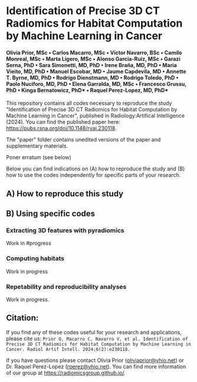 # Identification of Precise 3D CT Radiomics for Habitat Computation by Machine Learning in Cancer

#### Olivia Prior, MSc  •    Carlos Macarro, MSc •   Víctor Navarro, BSc •    Camilo Monreal, MSc •    Marta Ligero, MSc •    Alonso Garcia-Ruiz, MSc  •    Garazi Serna, PhD •    Sara Simonetti, MD, PhD •    Irene Braña, MD, PhD •   Maria Vieito, MD, PhD  •    Manuel Escobar, MD •    Jaume Capdevila, MD •    Annette T. Byrne, MD, PhD •   Rodrigo Dienstmann, MD  •    Rodrigo Toledo, PhD •    Paolo Nuciforo, MD, PhD •    Elena Garralda, MD, MSc •   Francesco Grussu, PhD  •    Kinga Bernatowicz, PhD* •    Raquel Perez-Lopez, MD, PhD*

This repository contains all codes necessary to reproduce the study "Identification of Precise 3D CT Radiomics for Habitat Computation by Machine Learning in Cancer", published in Radiology:Artifical Intelligence (2024).
You can find the published paper here: https://pubs.rsna.org/doi/10.1148/ryai.230118.

The "paper" folder contains unedited versions of the paper and supplementary materials. 

Poner erratum (see below)

Below you can find indications on (A) how to reproduce the study and (B) how to use the codes independently for specific parts of your research.

## A) How to reproduce this study

## B) Using specific codes


### Extracting 3D features with pyradiomics

Work in #progress

### Computing habitats

Work in progress

### Repetability and reproducibility analyses

Work in progress.

## Citation:
If you find any of these codes useful for your research and applications, please cite us:
`Prior O, Macarro C, Navarro V, et al. Identification of Precise 3D CT Radiomics for Habitat Computation by Machine Learning in Cancer. Radiol Artif Intell. 2024;6(2):e230118.`


If you have questions please contact Olivia Prior (oliviaprior@vhio.net) or Dr. Raquel Perez-Lopez (rperez@vhio.net).
You can find more information of our group at https://radiomicsgroup.github.io/.
